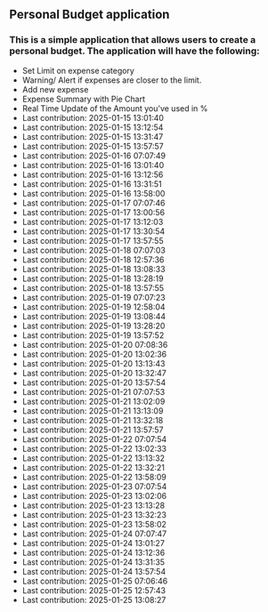 ## Personal Budget application

### This is a simple application that allows users to create a personal budget. The application will have the following:

- Set Limit on expense category
- Warning/ Alert if expenses are closer to the limit.
- Add new expense
- Expense Summary with Pie Chart
- Real Time Update of the Amount you've used in %
- Last contribution: 2025-01-15 13:01:40
- Last contribution: 2025-01-15 13:12:54
- Last contribution: 2025-01-15 13:31:47
- Last contribution: 2025-01-15 13:57:57
- Last contribution: 2025-01-16 07:07:49
- Last contribution: 2025-01-16 13:01:40
- Last contribution: 2025-01-16 13:12:56
- Last contribution: 2025-01-16 13:31:51
- Last contribution: 2025-01-16 13:58:00
- Last contribution: 2025-01-17 07:07:46
- Last contribution: 2025-01-17 13:00:56
- Last contribution: 2025-01-17 13:12:03
- Last contribution: 2025-01-17 13:30:54
- Last contribution: 2025-01-17 13:57:55
- Last contribution: 2025-01-18 07:07:03
- Last contribution: 2025-01-18 12:57:36
- Last contribution: 2025-01-18 13:08:33
- Last contribution: 2025-01-18 13:28:19
- Last contribution: 2025-01-18 13:57:55
- Last contribution: 2025-01-19 07:07:23
- Last contribution: 2025-01-19 12:58:04
- Last contribution: 2025-01-19 13:08:44
- Last contribution: 2025-01-19 13:28:20
- Last contribution: 2025-01-19 13:57:52
- Last contribution: 2025-01-20 07:08:36
- Last contribution: 2025-01-20 13:02:36
- Last contribution: 2025-01-20 13:13:43
- Last contribution: 2025-01-20 13:32:47
- Last contribution: 2025-01-20 13:57:54
- Last contribution: 2025-01-21 07:07:53
- Last contribution: 2025-01-21 13:02:09
- Last contribution: 2025-01-21 13:13:09
- Last contribution: 2025-01-21 13:32:18
- Last contribution: 2025-01-21 13:57:57
- Last contribution: 2025-01-22 07:07:54
- Last contribution: 2025-01-22 13:02:33
- Last contribution: 2025-01-22 13:13:32
- Last contribution: 2025-01-22 13:32:21
- Last contribution: 2025-01-22 13:58:09
- Last contribution: 2025-01-23 07:07:54
- Last contribution: 2025-01-23 13:02:06
- Last contribution: 2025-01-23 13:13:28
- Last contribution: 2025-01-23 13:32:23
- Last contribution: 2025-01-23 13:58:02
- Last contribution: 2025-01-24 07:07:47
- Last contribution: 2025-01-24 13:01:27
- Last contribution: 2025-01-24 13:12:36
- Last contribution: 2025-01-24 13:31:35
- Last contribution: 2025-01-24 13:57:54
- Last contribution: 2025-01-25 07:06:46
- Last contribution: 2025-01-25 12:57:43
- Last contribution: 2025-01-25 13:08:27
